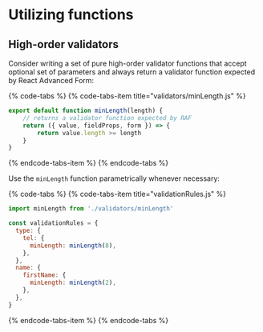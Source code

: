 # Utilizing functions

## High-order validators

Consider writing a set of pure high-order validator functions that accept optional set of parameters and always return a validator function expected by React Advanced Form:

{% code-tabs %}
{% code-tabs-item title="validators/minLength.js" %}
```javascript
export default function minLength(length) {
    // returns a validator function expected by RAF
    return ({ value, fieldProps, form }) => {
        return value.length >= length
    }
}
```
{% endcode-tabs-item %}
{% endcode-tabs %}

Use the `minLength` function parametrically whenever necessary:

{% code-tabs %}
{% code-tabs-item title="validationRules.js" %}
```javascript
import minLength from './validators/minLength'

const validationRules = {
  type: {
    tel: {
      minLength: minLength(8),
    },
  },
  name: {
    firstName: {
      minLength: minLength(2),
    },
  },
}
```
{% endcode-tabs-item %}
{% endcode-tabs %}

